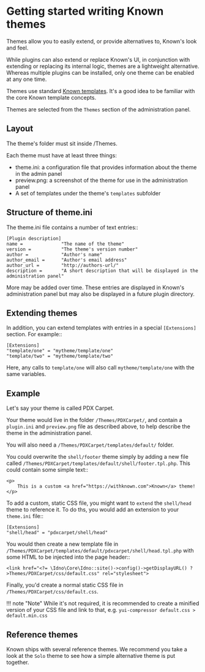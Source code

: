 # Getting started writing Known themes

Themes allow you to easily extend, or provide alternatives to, Known's look and feel.

While plugins can also extend or replace Known's UI, in conjunction with extending or replacing its internal logic,
themes are a lightweight alternative. Whereas multiple plugins can be installed, only one theme can be enabled at any
one time.

Themes use standard [Known templates](../templating/index.md). It's a good idea to be familiar with the
core Known template concepts.

Themes are selected from the `Themes` section of the administration panel.

## Layout

The theme's folder must sit inside /Themes.

Each theme must have at least three things:

* theme.ini: a configuration file that provides information about the theme in the admin panel
* preview.png: a screenshot of the theme for use in the administration panel
* A set of templates under the theme's `templates` subfolder

## Structure of theme.ini

The theme.ini file contains a number of text entries::

    [Plugin description]
    name =              "The name of the theme"
    version =           "The theme's version number"
    author =            "Author's name"
    author_email =      "Author's email address"
    author_url =        "http://authors-url/"
    description =       "A short description that will be displayed in the administration panel"

More may be added over time. These entries are displayed in Known's administration panel but may also be displayed in
a future plugin directory.

## Extending themes

In addition, you can extend templates with entries in a special `[Extensions]` section. For example::

    [Extensions]
    "template/one" = "mytheme/template/one"
    "template/two" = "mytheme/template/two"

Here, any calls to `template/one` will also call `mytheme/template/one` with the same variables.

## Example

Let's say your theme is called PDX Carpet.

Your theme would live in the folder `/Themes/PDXCarpet/`, and contain a `plugin.ini` and `preview.png` file as described
above, to help describe the theme in the administration panel.

You will also need a `/Themes/PDXCarpet/templates/default/` folder.

You could overwrite the `shell/footer` theme simply by adding a new file called `/Themes/PDXCarpet/templates/default/shell/footer.tpl.php`. This could contain some simple text::

    <p>
        This is a custom <a href="https://withknown.com">Known</a> theme!
    </p>

To add a custom, static CSS file, you might want to `extend` the `shell/head` theme to reference it. To do ths, you would add an extension to your `theme.ini` file::

    [Extensions]
    "shell/head" = "pdxcarpet/shell/head"

You would then create a new template file in `/Themes/PDXCarpet/templates/default/pdxcarpet/shell/head.tpl.php` with some HTML to be injected into the page header::

    <link href="<?= \Idno\Core\Idno::site()->config()->getDisplayURL() ?>Themes/PDXCarpet/css/default.css" rel="stylesheet">

Finally, you'd create a normal static CSS file in `/Themes/PDXCarpet/css/default.css`.

!!! note "Note"
    While it's not required, it is recommended to create a minified version of your CSS file and link to that, e.g. ```yui-compressor default.css > default.min.css```

## Reference themes

Known ships with several reference themes. We recommend you take a look at the `Solo` theme to see how a simple alternative theme is put together.
